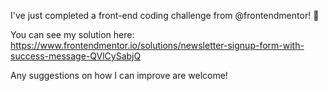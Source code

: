 I've just completed a front-end coding challenge from @frontendmentor! 🎉

You can see my solution here: https://www.frontendmentor.io/solutions/newsletter-signup-form-with-success-message-QVlCySabjQ

Any suggestions on how I can improve are welcome!
